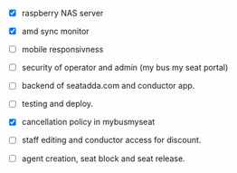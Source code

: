 - [x] raspberry NAS server
- [x] amd sync monitor
- [ ] mobile responsivness
- [ ] security of operator and admin (my bus my seat portal)
- [ ] backend  of seatadda.com and conductor app.
- [ ] testing and deploy.
- [x] cancellation policy in mybusmyseat
- [ ] staff editing and conductor access for discount.
- [ ] agent creation, seat block and seat release. 



